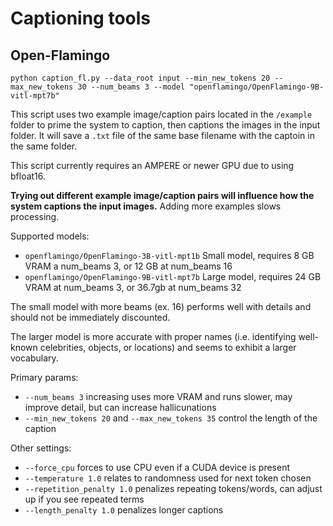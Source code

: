 # Captioning tools

## Open-Flamingo

`python caption_fl.py --data_root input --min_new_tokens 20 --max_new_tokens 30 --num_beams 3 --model "openflamingo/OpenFlamingo-9B-vitl-mpt7b"`

This script uses two example image/caption pairs located in the `/example` folder to prime the system to caption, then captions the images in the input folder. It will save a `.txt` file of the same base filename with the captoin in the same folder. 

This script currently requires an AMPERE or newer GPU due to using bfloat16. 

**Trying out different example image/caption pairs will influence how the system captions the input images.** Adding more examples slows processing. 

Supported models:

* `openflamingo/OpenFlamingo-3B-vitl-mpt1b` Small model, requires 8 GB VRAM a num_beams 3, or 12 GB at num_beams 16
* `openflamingo/OpenFlamingo-9B-vitl-mpt7b` Large model, requires 24 GB VRAM at num_beams 3, or 36.7gb at num_beams 32

The small model with more beams (ex. 16) performs well with details and should not be immediately discounted. 

The larger model is more accurate with proper names (i.e. identifying well-known celebrities, objects, or locations) and seems to exhibit a larger vocabulary.

Primary params:

* `--num_beams 3` increasing uses more VRAM and runs slower, may improve detail, but can increase hallicunations
* `--min_new_tokens 20` and `--max_new_tokens 35` control the length of the caption

Other settings:

* `--force_cpu` forces to use CPU even if a CUDA device is present
* `--temperature 1.0` relates to randomness used for next token chosen
* `--repetition_penalty 1.0` penalizes repeating tokens/words, can adjust up if you see repeated terms
* `--length_penalty 1.0` penalizes longer captions

